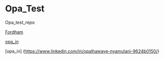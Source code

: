 # Opa_Test
Opa_test_repo

[Fordham](https://www.fordham.edu)

[opa_in](https://www.linkedin.com/in/opalhawaye-nyamulani-9624b0150/)

[opa_in] (https://www.linkedin.com/in/opalhawaye-nyamulani-9624b0150/)

